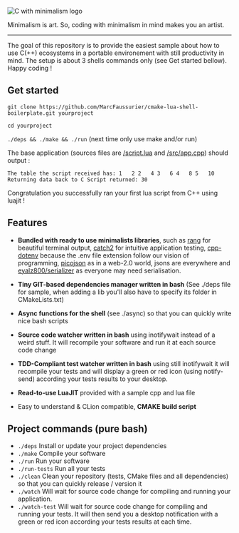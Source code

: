 ![C with minimalism logo](https://github.com/MarcFaussurier/CWithMinimalism/raw/master/images/CWM.png)

Minimalism is art. So, coding with minimalism in mind makes you an artist.
______________________________

The goal of this repository is to provide the easiest sample about how to use C(++) ecosystems in a portable environement with  still productivity in mind. The setup is about 3 shells commands only (see Get started bellow). Happy coding !

## Get started
`git clone https://github.com/MarcFaussurier/cmake-lua-shell-boilerplate.git yourproject`

`cd yourproject`

`./deps && ./make && ./run` (next time only use make and/or run)

The base application (sources files are [/script.lua](https://github.com/MarcFaussurier/cmake-lua-shell-boilerplate/blob/master/script.lua)
 and [/src/app.cpp](https://github.com/MarcFaussurier/cmake-lua-shell-boilerplate/blob/master/src/app.cpp)) should output :

`The table the script received has:
1	2
2	4
3	6
4	8
5	10
Returning data back to C
Script returned: 30`

Congratulation you successfully ran your first lua script from C++ using luajit  ! 

## Features 

-  **Bundled with ready to use minimalists libraries**, such as [rang](https://github.com/agauniyal/rang) for beautiful terminal output, [catch2](https://github.com/catchorg/Catch2.git) for intuitive application testing,  [cpp-dotenv](https://github.com/adeharo9/cpp-dotenv) because the .env file extension follow our vision of programming, [picojson](https://github.com/kazuho/picojson.git) as in a web-2.0 world, jsons are everywhere and [eyalz800/serializer](https://github.com/eyalz800/serializer) as everyone may need serialisation.

- **Tiny GIT-based dependencies manager written in bash** (See ./deps file for sample, when adding a lib you'll also have to
specify its folder in CMakeLists.txt)

- **Async functions for the shell** (see ./async) so that you can quickly write nice bash scripts

- **Source code watcher written in bash** using inotifywait instead of a weird stuff. It will recompile your software and run it at each source code change 

- **TDD-Compliant test watcher written in bash** using still inotifywait it will recompile your tests and will display a green or red icon (using notify-send) according your tests results to your desktop.

- **Read-to-use LuaJIT** provided with a sample cpp and lua file 

- Easy to understand & CLion compatible, **CMAKE build script** 

## Project commands (pure bash)

- `./deps` Install or update your project dependencies 
- `./make` Compile your software
- `./run` Run your software
- `./run-tests` Run all your tests
- `./clean` Clean your repository (tests, CMake files and all dependencies) so that you can quickly release / version it
- `./watch` Will wait for source code change for compiling and running your application.
- `./watch-test` Will wait for source code change for compiling and running your tests. It will then send you a desktop notification with a green or red icon according your tests results at each time.




 
  



